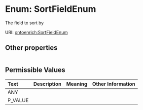 
# Enum: SortFieldEnum


The field to sort by

URI: [ontoenrich:SortFieldEnum](https://w3id.org/oak/class-enrichment/SortFieldEnum)


## Other properties

|  |  |  |
| --- | --- | --- |

## Permissible Values

| Text | Description | Meaning | Other Information |
| :--- | :---: | :---: | ---: |
| ANY |  |  |  |
| P_VALUE |  |  |  |

